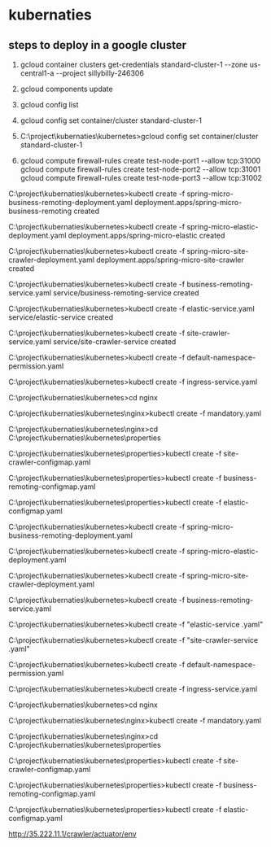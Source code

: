 # kubernaties

steps to deploy in a google cluster
-----------------------------------
1) gcloud container clusters get-credentials standard-cluster-1 --zone us-central1-a --project sillybilly-246306

2) gcloud components update

3) gcloud config list

4) gcloud config set container/cluster standard-cluster-1

5) C:\project\kubernaties\kubernetes>gcloud config set container/cluster standard-cluster-1

6) gcloud compute firewall-rules create test-node-port1 --allow tcp:31000
   gcloud compute firewall-rules create test-node-port2 --allow tcp:31001
   gcloud compute firewall-rules create test-node-port3 --allow tcp:31002

C:\project\kubernaties\kubernetes>kubectl create -f spring-micro-business-remoting-deployment.yaml
deployment.apps/spring-micro-business-remoting created

C:\project\kubernaties\kubernetes>kubectl create -f spring-micro-elastic-deployment.yaml
deployment.apps/spring-micro-elastic created

C:\project\kubernaties\kubernetes>kubectl create -f spring-micro-site-crawler-deployment.yaml
deployment.apps/spring-micro-site-crawler created

C:\project\kubernaties\kubernetes>kubectl create -f business-remoting-service.yaml
service/business-remoting-service created

C:\project\kubernaties\kubernetes>kubectl create -f elastic-service.yaml
service/elastic-service created

C:\project\kubernaties\kubernetes>kubectl create -f site-crawler-service.yaml
service/site-crawler-service created

C:\project\kubernaties\kubernetes>kubectl create -f default-namespace-permission.yaml

C:\project\kubernaties\kubernetes>kubectl create -f ingress-service.yaml

C:\project\kubernaties\kubernetes>cd nginx

C:\project\kubernaties\kubernetes\nginx>kubectl create -f mandatory.yaml

C:\project\kubernaties\kubernetes\nginx>cd C:\project\kubernaties\kubernetes\properties

C:\project\kubernaties\kubernetes\properties>kubectl create -f site-crawler-configmap.yaml


C:\project\kubernaties\kubernetes\properties>kubectl create -f business-remoting-configmap.yaml

C:\project\kubernaties\kubernetes\properties>kubectl create -f elastic-configmap.yaml


C:\project\kubernaties\kubernetes>kubectl create -f spring-micro-business-remoting-deployment.yaml


C:\project\kubernaties\kubernetes>kubectl create -f spring-micro-elastic-deployment.yaml


C:\project\kubernaties\kubernetes>kubectl create -f spring-micro-site-crawler-deployment.yaml


C:\project\kubernaties\kubernetes>kubectl create -f business-remoting-service.yaml

C:\project\kubernaties\kubernetes>kubectl create -f "elastic-service .yaml"

C:\project\kubernaties\kubernetes>kubectl create -f "site-crawler-service .yaml"

C:\project\kubernaties\kubernetes>kubectl create -f default-namespace-permission.yaml

C:\project\kubernaties\kubernetes>kubectl create -f ingress-service.yaml

C:\project\kubernaties\kubernetes>cd nginx

C:\project\kubernaties\kubernetes\nginx>kubectl create -f mandatory.yaml

C:\project\kubernaties\kubernetes\nginx>cd C:\project\kubernaties\kubernetes\properties

C:\project\kubernaties\kubernetes\properties>kubectl create -f site-crawler-configmap.yaml

C:\project\kubernaties\kubernetes\properties>kubectl create -f business-remoting-configmap.yaml

C:\project\kubernaties\kubernetes\properties>kubectl create -f elastic-configmap.yaml




http://35.222.11.1/crawler/actuator/env



